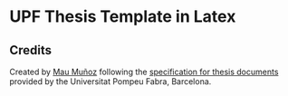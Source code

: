 # UPF Thesis Template in Latex

## Credits

Created by [Mau Muñoz](https://github.com/maumchaves) following the [specification for thesis documents](https://guiesbibtic.upf.edu/tesis/eng/writing) provided by the Universitat Pompeu Fabra, Barcelona.
